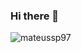 ### Hi there 👋
<a target="_blank" rel="noopener noreferrer" href="https://camo.githubusercontent.com/0def42855556fe482ac0cc5b993f4d794b0c01695428a1ff82da2d4a61246ab0/68747470733a2f2f6769746875622d726561646d652d73746174732e76657263656c2e6170702f6170692f746f702d6c616e67733f757365726e616d653d6c656f6c6172646f3132332673686f775f69636f6e733d74727565267468656d653d6461726b266c6f63616c653d656e266c61796f75743d636f6d70616374"><img align="left" src="https://camo.githubusercontent.com/0def42855556fe482ac0cc5b993f4d794b0c01695428a1ff82da2d4a61246ab0/68747470733a2f2f6769746875622d726561646d652d73746174732e76657263656c2e6170702f6170692f746f702d6c616e67733f757365726e616d653d6c656f6c6172646f3132332673686f775f69636f6e733d74727565267468656d653d6461726b266c6f63616c653d656e266c61796f75743d636f6d70616374" alt="mateussp97" data-canonical-src="https://github-readme-stats.vercel.app/api/top-langs?username=leolardo123&amp;show_icons=true&amp;theme=dark&amp;locale=en&amp;layout=compact" style="max-width:100%;"></a>
<!--
**aks2512/aks2512** is a ✨ _special_ ✨ repository because its `README.md` (this file) appears on your GitHub profile.

Here are some ideas to get you started:

- 🔭 I’m currently working on ...
- 🌱 I’m currently learning ...
- 👯 I’m looking to collaborate on ...
- 🤔 I’m looking for help with ...
- 💬 Ask me about ...
- 📫 How to reach me: ...
- 😄 Pronouns: ...
- ⚡ Fun fact: ...
-->
